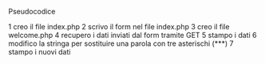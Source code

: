 Pseudocodice

1 creo il file index.php
2 scrivo il form nel file index.php
3 creo il file welcome.php
4 recupero i dati inviati dal form tramite GET
5 stampo i dati
6 modifico la stringa per sostituire una parola con tre asterischi (***)
7 stampo i nuovi dati